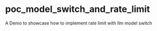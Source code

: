 # poc_model_switch_and_rate_limit
A Demo to showcase how to implement rate limit with llm model switch 
